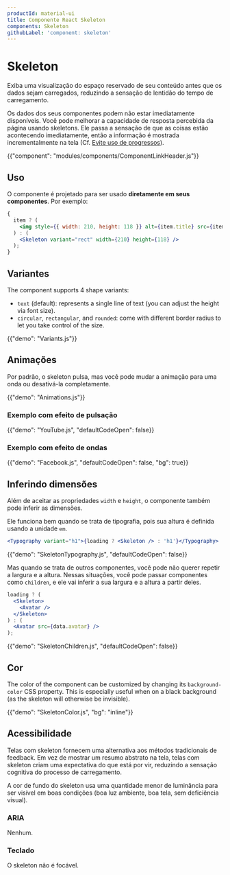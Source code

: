 ```yaml
---
productId: material-ui
title: Componente React Skeleton
components: Skeleton
githubLabel: 'component: skeleton'
---
```


# Skeleton

<p class="description">Exiba uma visualização do espaço reservado de seu conteúdo antes que os dados sejam carregados, reduzindo a sensação de lentidão do tempo de carregamento.</p>

Os dados dos seus componentes podem não estar imediatamente disponíveis. Você pode melhorar a capacidade de resposta percebida da página usando skeletons. Ele passa a sensação de que as coisas estão acontecendo imediatamente, então a informação é mostrada incrementalmente na tela (Cf. [Evite uso de progressos](https://www.lukew.com/ff/entry.asp?1797)).

{{"component": "modules/components/ComponentLinkHeader.js"}}

## Uso

O componente é projetado para ser usado **diretamente em seus componentes**. Por exemplo:

```jsx
{
  item ? (
    <img style={{ width: 210, height: 118 }} alt={item.title} src={item.src} />
  ) : (
    <Skeleton variant="rect" width={210} height={118} />
  );
}
```

## Variantes

The component supports 4 shape variants:

- `text` (default): represents a single line of text (you can adjust the height via font size).
- `circular`, `rectangular`, and `rounded`: come with different border radius to let you take control of the size.

{{"demo": "Variants.js"}}

## Animações

Por padrão, o skeleton pulsa, mas você pode mudar a animação para uma onda ou desativá-la completamente.

{{"demo": "Animations.js"}}

### Exemplo com efeito de pulsação

{{"demo": "YouTube.js", "defaultCodeOpen": false}}

### Exemplo com efeito de ondas

{{"demo": "Facebook.js", "defaultCodeOpen": false, "bg": true}}

## Inferindo dimensões

Além de aceitar as propriedades `width` e `height`, o componente também pode inferir as dimensões.

Ele funciona bem quando se trata de tipografia, pois sua altura é definida usando a unidade `em`.

```jsx
<Typography variant="h1">{loading ? <Skeleton /> : 'h1'}</Typography>
```

{{"demo": "SkeletonTypography.js", "defaultCodeOpen": false}}

Mas quando se trata de outros componentes, você pode não querer repetir a largura e a altura. Nessas situações, você pode passar componentes como `children`, e ele vai inferir a sua largura e a altura a partir deles.

```jsx
loading ? (
  <Skeleton>
    <Avatar />
  </Skeleton>
) : (
  <Avatar src={data.avatar} />
);
```

{{"demo": "SkeletonChildren.js", "defaultCodeOpen": false}}

## Cor

The color of the component can be customized by changing its `background-color` CSS property. This is especially useful when on a black background (as the skeleton will otherwise be invisible).

{{"demo": "SkeletonColor.js", "bg": "inline"}}

## Acessibilidade

Telas com skeleton fornecem uma alternativa aos métodos tradicionais de feedback. Em vez de mostrar um resumo abstrato na tela, telas com skeleton criam uma expectativa do que está por vir, reduzindo a sensação cognitiva do processo de carregamento.

A cor de fundo do skeleton usa uma quantidade menor de luminância para ser visível em boas condições (boa luz ambiente, boa tela, sem deficiência visual).

### ARIA

Nenhum.

### Teclado

O skeleton não é focável.
